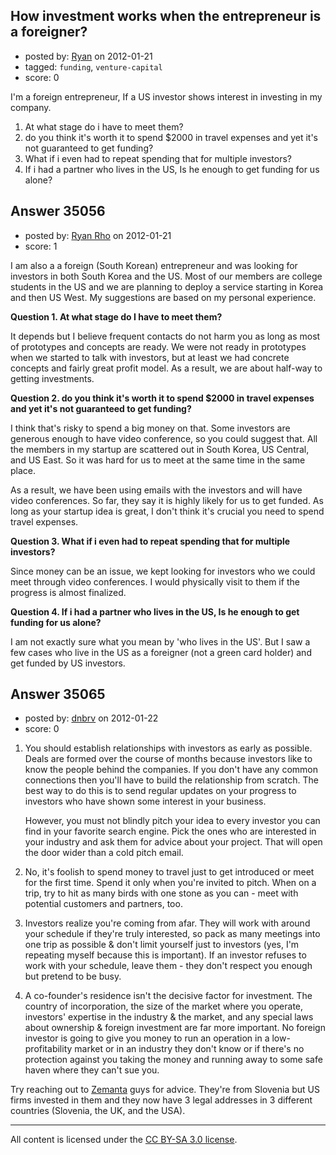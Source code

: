 ## How investment works when the entrepreneur is a foreigner?

- posted by: [Ryan](https://stackexchange.com/users/-1/11330-ryan) on 2012-01-21
- tagged: `funding`, `venture-capital`
- score: 0

I'm a foreign entrepreneur, If a US investor shows interest in investing in my company.

1. At what stage do i have to meet them?
2. do you think it's worth it to spend $2000 in travel expenses and yet it's not guaranteed to get funding?
3. What if i even had to repeat spending that for multiple investors?
4. If i had a partner who lives in the US, Is he enough to get funding for us alone?


## Answer 35056

- posted by: [Ryan Rho](https://stackexchange.com/users/-1/15205-ryan-rho) on 2012-01-21
- score: 1

I am also a a foreign (South Korean) entrepreneur and was looking for investors in both South Korea and the US. Most of our members are college students in the US and we are planning to deploy a service starting in Korea and then US West. My suggestions are based on my personal experience.

**Question 1. At what stage do I have to meet them?**

It depends but I believe frequent contacts do not harm you as long as most of prototypes and concepts are ready. We were not ready in prototypes when we started to talk with investors, but at least we had concrete concepts and fairly great profit model. As a result, we are about half-way to getting investments.

**Question 2. do you think it's worth it to spend $2000 in travel expenses and yet it's not guaranteed to get funding?**

I think that's risky to spend a big money on that.
Some investors are generous enough to have video conference, so you could suggest that.
All the members in my startup are scattered out in South Korea, US Central, and US East.
So it was hard for us to meet at the same time in the same place. 

As a result, we have been using emails with the investors and will have video conferences.
So far, they say it is highly likely for us to get funded.
As long as your startup idea is great, I don't think it's crucial you need to spend travel expenses.

**Question 3. What if i even had to repeat spending that for multiple investors?**

Since money can be an issue, we kept looking for investors who we could meet through video conferences. I would physically visit to them if the progress is almost finalized.

**Question 4. If i had a partner who lives in the US, Is he enough to get funding for us alone?**

I am not exactly sure what you mean by 'who lives in the US'. But I saw a few cases who live in the US as a foreigner (not a green card holder) and get funded by US investors.


## Answer 35065

- posted by: [dnbrv](https://stackexchange.com/users/-1/15284-dnbrv) on 2012-01-22
- score: 0

<ol>
<li><p>You should establish relationships with investors as early as possible. Deals are formed over the course of months because investors like to know the people behind the companies. If you don't have any common connections then you'll have to build the relationship from scratch. The best way to do this is to send regular updates on your progress to investors who have shown some interest in your business.</p>

<p>However, you must not blindly pitch your idea to every investor you can find in your favorite search engine. Pick the ones who are interested in your industry and ask them for advice about your project. That will open the door wider than a cold pitch email.</p></li>
<li><p>No, it's foolish to spend money to travel just to get introduced or meet for the first time. Spend it only when you're invited to pitch. When on a trip, try to hit as many birds with one stone as you can - meet with potential customers and partners, too.</p></li>
<li><p>Investors realize you're coming from afar. They will work with around your schedule if they're truly interested, so pack as many meetings into one trip as possible &amp; don't limit yourself just to investors (yes, I'm repeating myself because this is important). If an investor refuses to work with your schedule, leave them - they don't respect you enough but pretend to be busy.</p></li>
<li><p>A co-founder's residence isn't the decisive factor for investment. The country of incorporation, the size of the market where you operate, investors' expertise in the industry &amp; the market, and any special laws about ownership &amp; foreign investment are far more important. No foreign investor is going to give you money to run an operation in a low-profitability market or in an industry they don't know or if there's no protection against you taking the money and running away to some safe haven where they can't sue you.</p></li>
</ol>

<p>Try reaching out to <a href="http://www.zemanta.com/about/#contact" rel="nofollow">Zemanta</a> guys for advice. They're from Slovenia but US firms invested in them and they now have 3 legal addresses in 3 different countries (Slovenia, the UK, and the USA).</p>




---

All content is licensed under the [CC BY-SA 3.0 license](https://creativecommons.org/licenses/by-sa/3.0/).
